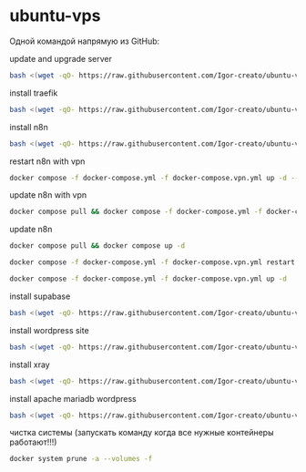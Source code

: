 # ubuntu-vps

Одной командой напрямую из GitHub:

update and upgrade server

```bash
bash <(wget -qO- https://raw.githubusercontent.com/Igor-creato/ubuntu-vps/main/install.sh)
```

install traefik

```bash
bash <(wget -qO- https://raw.githubusercontent.com/Igor-creato/ubuntu-vps/main/docker-files/traefik/setup-traefik.sh)
```

install n8n

```bash
bash <(wget -qO- https://raw.githubusercontent.com/Igor-creato/ubuntu-vps/main/docker-files/n8n/install-n8n.sh)
```
restart n8n with vpn 
```bash
docker compose -f docker-compose.yml -f docker-compose.vpn.yml up -d --force-recreate n8n
```
update n8n with vpn
```bash
docker compose pull && docker compose -f docker-compose.yml -f docker-compose.vpn.yml up -d
```
update n8n
```bash
docker compose pull && docker compose up -d 
```
```bash
docker compose -f docker-compose.yml -f docker-compose.vpn.yml restart n8n
```
```bash
docker compose -f docker-compose.yml -f docker-compose.vpn.yml up -d
```
install supabase
```bash
bash <(wget -qO- https://raw.githubusercontent.com/Igor-creato/ubuntu-vps/main/docker-files/supabase/install-supabase.sh)
```
install wordpress site
```bash
bash <(wget -qO- https://raw.githubusercontent.com/Igor-creato/ubuntu-vps/main/docker-files/wordpress/install-wp.sh)
```
install xray
```bash
bash <(wget -qO- https://raw.githubusercontent.com/Igor-creato/ubuntu-vps/main/docker-files/xray/install-xray.sh)
```
install apache mariadb wordpress
```bash
bash <(wget -qO- https://raw.githubusercontent.com/Igor-creato/ubuntu-vps/main/docker-files/xray/install-xray.sh)
```
чистка системы (запускать команду когда все нужные контейнеры работают!!!)
```bash
docker system prune -a --volumes -f
```
